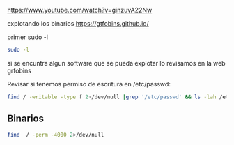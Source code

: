 
https://www.youtube.com/watch?v=ginzuvA22Nw

explotando los binarios
https://gtfobins.github.io/

primer sudo -l

```sh fold:"Revisar tenemos permiso de algun programa como root"
sudo -l
```
si se encuntra algun software que se pueda explotar lo revisamos en la web grfobins




Revisar si tenemos permiso de escritura en /etc/passwd:

```sh fold:"Revisar si tenemos permiso de escritura en /etc/passwd"
find / -writable -type f 2>/dev/null |grep '/etc/passwd' && ls -lah /etc/passwd
```


## Binarios

```sh fold:"Revisar binarios que se puedan explotar"
find  / -perm -4000 2>/dev/null  
```




